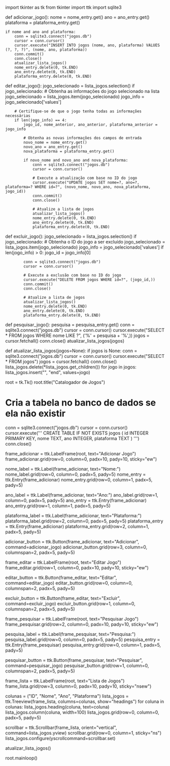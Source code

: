 import tkinter as tk
from tkinter import ttk
import sqlite3

def adicionar_jogo():
    nome = nome_entry.get()
    ano = ano_entry.get()
    plataforma = plataforma_entry.get()

    if nome and ano and plataforma:
        conn = sqlite3.connect("jogos.db")
        cursor = conn.cursor()
        cursor.execute("INSERT INTO jogos (nome, ano, plataforma) VALUES (?, ?, ?)", (nome, ano, plataforma))
        conn.commit()
        conn.close()
        atualizar_lista_jogos()
        nome_entry.delete(0, tk.END)
        ano_entry.delete(0, tk.END)
        plataforma_entry.delete(0, tk.END)

def editar_jogo():
    jogo_selecionado = lista_jogos.selection()
    if jogo_selecionado:
        # Obtenha as informações do jogo selecionado na lista
        jogo_selecionado = lista_jogos.item(jogo_selecionado)
        jogo_info = jogo_selecionado['values']

        # Certifique-se de que o jogo tenha todas as informações necessárias
        if len(jogo_info) == 4:
            jogo_id, nome_anterior, ano_anterior, plataforma_anterior = jogo_info

            # Obtenha as novas informações dos campos de entrada
            novo_nome = nome_entry.get()
            novo_ano = ano_entry.get()
            nova_plataforma = plataforma_entry.get()

            if novo_nome and novo_ano and nova_plataforma:
                conn = sqlite3.connect("jogos.db")
                cursor = conn.cursor()

                # Execute a atualização com base no ID do jogo
                cursor.execute("UPDATE jogos SET nome=?, ano=?, plataforma=? WHERE id=?", (novo_nome, novo_ano, nova_plataforma, jogo_id))
                conn.commit()
                conn.close()

                # Atualize a lista de jogos
                atualizar_lista_jogos()
                nome_entry.delete(0, tk.END)
                ano_entry.delete(0, tk.END)
                plataforma_entry.delete(0, tk.END)

def excluir_jogo():
    jogo_selecionado = lista_jogos.selection()
    if jogo_selecionado:
        # Obtenha o ID do jogo a ser excluído
        jogo_selecionado = lista_jogos.item(jogo_selecionado)
        jogo_info = jogo_selecionado['values']
        if len(jogo_info) > 0:
            jogo_id = jogo_info[0]

            conn = sqlite3.connect("jogos.db")
            cursor = conn.cursor()

            # Execute a exclusão com base no ID do jogo
            cursor.execute("DELETE FROM jogos WHERE id=?", (jogo_id,))
            conn.commit()
            conn.close()

            # Atualize a lista de jogos
            atualizar_lista_jogos()
            nome_entry.delete(0, tk.END)
            ano_entry.delete(0, tk.END)
            plataforma_entry.delete(0, tk.END)

def pesquisar_jogo():
    pesquisa = pesquisa_entry.get()
    conn = sqlite3.connect("jogos.db")
    cursor = conn.cursor()
    cursor.execute("SELECT * FROM jogos WHERE nome LIKE ?", ('%' + pesquisa + '%',))
    jogos = cursor.fetchall()
    conn.close()
    atualizar_lista_jogos(jogos)

def atualizar_lista_jogos(jogos=None):
    if jogos is None:
        conn = sqlite3.connect("jogos.db")
        cursor = conn.cursor()
        cursor.execute("SELECT * FROM jogos")
        jogos = cursor.fetchall()
        conn.close()
    lista_jogos.delete(*lista_jogos.get_children())
    for jogo in jogos:
        lista_jogos.insert("", "end", values=jogo)

root = tk.Tk()
root.title("Catalogador de Jogos")

# Cria a tabela no banco de dados se ela não existir
conn = sqlite3.connect("jogos.db")
cursor = conn.cursor()
cursor.execute('''
    CREATE TABLE IF NOT EXISTS jogos (
        id INTEGER PRIMARY KEY,
        nome TEXT,
        ano INTEGER,
        plataforma TEXT
    )
''')
conn.close()

frame_adicionar = ttk.LabelFrame(root, text="Adicionar Jogo")
frame_adicionar.grid(row=0, column=0, padx=10, pady=10, sticky="ew")

nome_label = ttk.Label(frame_adicionar, text="Nome:")
nome_label.grid(row=0, column=0, padx=5, pady=5)
nome_entry = ttk.Entry(frame_adicionar)
nome_entry.grid(row=0, column=1, padx=5, pady=5)

ano_label = ttk.Label(frame_adicionar, text="Ano:")
ano_label.grid(row=1, column=0, padx=5, pady=5)
ano_entry = ttk.Entry(frame_adicionar)
ano_entry.grid(row=1, column=1, padx=5, pady=5)

plataforma_label = ttk.Label(frame_adicionar, text="Plataforma:")
plataforma_label.grid(row=2, column=0, padx=5, pady=5)
plataforma_entry = ttk.Entry(frame_adicionar)
plataforma_entry.grid(row=2, column=1, padx=5, pady=5)

adicionar_button = ttk.Button(frame_adicionar, text="Adicionar", command=adicionar_jogo)
adicionar_button.grid(row=3, column=0, columnspan=2, padx=5, pady=5)

frame_editar = ttk.LabelFrame(root, text="Editar Jogo")
frame_editar.grid(row=1, column=0, padx=10, pady=10, sticky="ew")

editar_button = ttk.Button(frame_editar, text="Editar", command=editar_jogo)
editar_button.grid(row=0, column=0, columnspan=2, padx=5, pady=5)

excluir_button = ttk.Button(frame_editar, text="Excluir", command=excluir_jogo)
excluir_button.grid(row=1, column=0, columnspan=2, padx=5, pady=5)

frame_pesquisar = ttk.LabelFrame(root, text="Pesquisar Jogo")
frame_pesquisar.grid(row=2, column=0, padx=10, pady=10, sticky="ew")

pesquisa_label = ttk.Label(frame_pesquisar, text="Pesquisa:")
pesquisa_label.grid(row=0, column=0, padx=5, pady=5)
pesquisa_entry = ttk.Entry(frame_pesquisar)
pesquisa_entry.grid(row=0, column=1, padx=5, pady=5)

pesquisar_button = ttk.Button(frame_pesquisar, text="Pesquisar", command=pesquisar_jogo)
pesquisar_button.grid(row=1, column=0, columnspan=2, padx=5, pady=5)

frame_lista = ttk.LabelFrame(root, text="Lista de Jogos")
frame_lista.grid(row=3, column=0, padx=10, pady=10, sticky="nsew")

colunas = ("ID", "Nome", "Ano", "Plataforma")
lista_jogos = ttk.Treeview(frame_lista, columns=colunas, show="headings")
for coluna in colunas:
    lista_jogos.heading(coluna, text=coluna)
    lista_jogos.column(coluna, width=100)
lista_jogos.grid(row=0, column=0, padx=5, pady=5)

scrollbar = ttk.Scrollbar(frame_lista, orient="vertical", command=lista_jogos.yview)
scrollbar.grid(row=0, column=1, sticky="ns")
lista_jogos.configure(yscrollcommand=scrollbar.set)

atualizar_lista_jogos()

root.mainloop()
